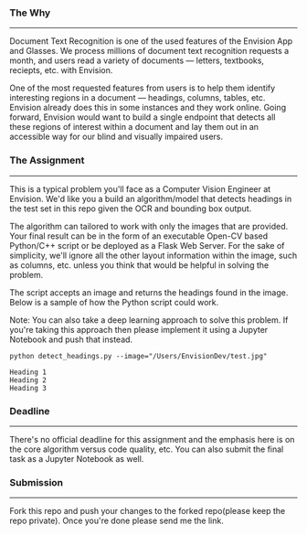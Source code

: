 ### The Why

---

Document Text Recognition is one of the used features of the Envision App and Glasses. We process millions of document text recognition requests a month, and users read a variety of documents — letters, textbooks, reciepts, etc. with Envision. 

One of the most requested features from users is to help them identify interesting regions in a document — headings, columns, tables, etc. Envision already does this in some instances and they work online. Going forward, Envision would want to build a single endpoint that detects all these regions of interest within a document and lay them out in an accessible way for our blind and visually impaired users. 

### The Assignment

---

This is a typical problem you'll face as a Computer Vision Engineer at Envision. We'd like you a build an algorithm/model that detects headings in the test set in this repo given the OCR and bounding box output. 

The algorithm can tailored to work with only the images that are provided. Your final result can be in the form of an executable Open-CV based Python/C++ script or be deployed as a Flask Web Server. For the sake of simplicity, we'll ignore all the other layout information within the image, such as columns, etc. unless you think that would be helpful in solving the problem.

The script accepts an image and returns the headings found in the image. Below is a sample of how the Python script could work.

Note: You can also take a deep learning approach to solve this problem. If you're taking this approach then please implement it using a Jupyter Notebook and push that instead.

```
python detect_headings.py --image="/Users/EnvisionDev/test.jpg"

Heading 1
Heading 2
Heading 3
```

### Deadline

---

There's no official deadline for this assignment and the emphasis here is on the core algorithm versus code quality, etc. You can also submit the final task as a Jupyter Notebook as well. 

### Submission

---

Fork this repo and push your changes to the forked repo(please keep the repo private). Once you're done please send me the link.
